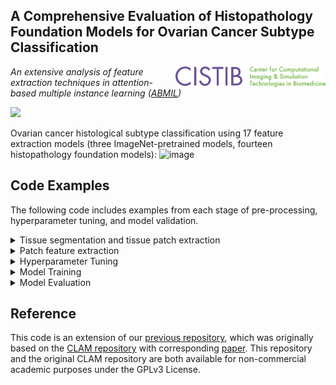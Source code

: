 ## A Comprehensive Evaluation of Histopathology Foundation Models for Ovarian Cancer Subtype Classification
<img src="CISTIB logo.png" align="right" width="240"/>

*An extensive analysis of feature extraction techniques in attention-based multiple instance learning ([ABMIL](https://proceedings.mlr.press/v80/ilse18a.html?ref=https://githubhelp.com))* 

<img src="ABMILpipelineUpdate-min.png" align="centre" width="900"/>

Ovarian cancer histological subtype classification using 17 feature extraction models (three ImageNet-pretrained models, fourteen histopathology foundation models):
<img width="856" alt="image" src="https://github.com/user-attachments/assets/6f6c01cc-966e-4eeb-994b-b93fc567d9b4" />



## Code Examples
The following code includes examples from each stage of pre-processing, hyperparameter tuning, and model validation.  

<details>
<summary>
Tissue segmentation and tissue patch extraction 
</summary>
1024x1024 pixel patches at 40x native magnification for internal data and 512x512 at 20x native magnification for external data, so that after downsampling to apparent 10x magnification, patches will be 256x256. 

``` shell
## Internal data with CLAM default segmentation paramters 
python create_patches_fp.py --source "/mnt/data/Katie_WSI/edrive" --save_dir "/mnt/results/patches/ovarian_leeds_mag40x_patch1024_DGX_fp" --patch_size 1024 --step_size 1024 --seg --patch --stitch
## Internal data with Otsu thresholding segmentation and manually adjusted parameters
python create_patches_fp.py --source "/mnt/data/Katie_WSI/edrive" --save_dir "/mnt/results/patches/ovarian_leeds_mag40x_patch1024_DGX_fp_otsu" --patch_size 1024 --step_size 1024 --seg --patch --stitch --max_holes 100 --closing 20 --use_otsu --sthresh 0 --max_holes 20 --mthresh 15	
## External data with CLAM default segmentation parameters
python create_patches_fp.py --source "/mnt/data/transcanadian_WSI" --save_dir "/mnt/results/patches/transcanadian_mag20x_patch512_DGX_fp" --patch_size 512 --step_size 512 --seg --patch --stitch
## External data with Otsu thresholding segmentation and manually adjusted parameters
python create_patches_fp.py --source "/mnt/data/transcanadian_WSI" --save_dir "/mnt/results/patches/transcanadian_mag20x_patch512_DGX_fp_otsu" --patch_size 512 --step_size 512 --seg --patch --stitch --max_holes 100 --closing 20 --use_otsu --sthresh 0 --max_holes 20 --mthresh 15	
``` 
</details>


<details>
<summary>
Patch feature extraction 
</summary>
Feature extraction using 256x256 pixel patches at 10x apparent magnification, with various preprocessing and pretraining techniques, and model archiectures. Code here is for internal data, with the only notable difference in external data being a custom_downsample of 2 rather than 4 given the native 20x magnification rather than the internal 40x. All feature extraction models are ImageNet-pretrained unless explicitly listed as "histo-pretrained".

``` shell
## Baseline ResNet50
python extract_features_fp.py --hardware DGX --custom_downsample 4 --model_type 'resnet50' --data_h5_dir "/mnt/results/patches/ovarian_leeds_mag40x_patch1024_DGX_fp" --data_slide_dir "/mnt/data/Katie_WSI/edrive" --csv_path "dataset_csv/set_edrivepatches_ESGO_train_staging.csv" --feat_dir "/mnt/results/features/ovarian_leeds_resnet50_10x_features_DGX" --batch_size 32 --slide_ext .svs
## Baseline ResNet50 with Otsu thresholding in patch extraction
python extract_features_fp.py --hardware DGX --custom_downsample 4 --model_type 'resnet50' --data_h5_dir "/mnt/results/patches/ovarian_leeds_mag40x_patch1024_DGX_fp_otsu" --data_slide_dir "/mnt/data/Katie_WSI/edrive" --csv_path "dataset_csv/set_edrivepatches.csv" --feat_dir "/mnt/results/features/ovarian_leeds_resnet50_10x_features_DGX_otsu" --batch_size 32 --slide_ext .svs 
## Reinhard normalised ResNet50
python extract_features_fp.py --hardware DGX --custom_downsample 4 --model_type 'resnet50' --data_h5_dir "/mnt/results/patches/ovarian_leeds_mag40x_patch1024_DGX_fp" --data_slide_dir "/mnt/data/Katie_WSI/edrive" --csv_path "dataset_csv/set_edrivepatches.csv" --feat_dir "/mnt/results/features/ovarian_leeds_resnet50_10x_features_DGX_reinhard" --batch_size 32 --slide_ext .svs --use_transforms reinhard
## Macenko normalised ResNet50
python extract_features_fp.py --hardware DGX --custom_downsample 4 --model_type 'resnet50' --data_h5_dir "/mnt/results/patches/ovarian_leeds_mag40x_patch1024_DGX_fp" --data_slide_dir "/mnt/data/Katie_WSI/edrive" --csv_path "dataset_csv/set_edrivepatches.csv" --feat_dir "/mnt/results/features/ovarian_leeds_resnet50_10x_features_DGX_macenko" --batch_size 32 --slide_ext .svs --use_transforms macenko
## Macenko normalised ResNet50 with Otsu thresholding
python extract_features_fp.py --hardware DGX --custom_downsample 4 --model_type 'resnet50' --data_h5_dir "/mnt/results/patches/ovarian_leeds_mag40x_patch1024_DGX_fp_otsu" --data_slide_dir "/mnt/data/Katie_WSI/edrive" --csv_path "dataset_csv/set_edrivepatches.csv" --feat_dir "/mnt/results/features/ovarian_leeds_resnet50_10x_features_DGX_otsu_macenko" --batch_size 32 --slide_ext .svs --use_transforms macenko
## Colour augmented ResNet50 (Repeated 20 times)
python extract_features_fp.py --hardware DGX --custom_downsample 4 --model_type 'resnet50' --data_h5_dir "/mnt/results/patches/ovarian_leeds_mag40x_patch1024_DGX_fp" --data_slide_dir "/mnt/data/Katie_WSI/edrive" --csv_path "dataset_csv/set_edrivepatches.csv" --feat_dir "/mnt/results/features/ovarian_leeds_resnet50_10x_features_DGX_colourjitternorm_1" --batch_size 32 --slide_ext .svs --use_transforms colourjitternorm
## Baseline ResNet18
python extract_features_fp.py --hardware DGX --custom_downsample 4 --model_type 'resnet18' --data_h5_dir "/mnt/results/patches/ovarian_leeds_mag40x_patch1024_DGX_fp" --data_slide_dir "/mnt/data/Katie_WSI/edrive" --csv_path "dataset_csv/StagingAndIDSTrain_edrive.csv" --feat_dir "/mnt/results/features/ovarian_leeds_resnet18_10x_features_DGX" --batch_size 32 --slide_ext .svs
## Histo-pretrained ResNet18
python extract_features_fp.py --hardware DGX --custom_downsample 4 --model_type 'resnet18' --pretraining_dataset Histo --data_h5_dir "/mnt/results/patches/ovarian_leeds_mag40x_patch1024_DGX_fp" --data_slide_dir "/mnt/data/Katie_WSI/edrive" --csv_path "dataset_csv/StagingAndIDSTrain_edrive.csv" --feat_dir "/mnt/results/features/ovarian_leeds_resnet18_10x_features_DGX_histotrained_fixed224" --batch_size 32 --slide_ext .svs --use_transforms histo_resnet18_224
## ViT-L Baseline
python extract_features_fp.py --hardware DGX --custom_downsample 4 --model_type 'vit_l' --use_transforms uni_default --data_h5_dir "/mnt/results/patches/ovarian_leeds_mag40x_patch1024_DGX_fp" --data_slide_dir "/mnt/data/Katie_WSI/edrive" --csv_path "dataset_csv/StagingAndIDSTrain_edrive.csv" --feat_dir "/mnt/results/features/ovarian_leeds_vitl_10x_features_DGX" --batch_size 32 --slide_ext .svs
## Histo-pretrained ViT-L (UNI)
python extract_features_fp.py --hardware DGX --custom_downsample 4 --model_type 'uni' --use_transforms uni_default --data_h5_dir "/mnt/results/patches/ovarian_leeds_mag40x_patch1024_DGX_fp" --data_slide_dir "/mnt/data/Katie_WSI/edrive" --csv_path "dataset_csv/StagingAndIDSTrain_edrive.csv" --feat_dir "/mnt/results/features/ovarian_leeds_uni_10x_features_DGX" --batch_size 32 --slide_ext .svs
``` 
</details>

<details>
<summary>
Hyperparameter Tuning
</summary>
Hyperparameter configurations can be found in the folder "tuning_configs". Separate main.py calls were used for each cross-validation fold to allow for parallelisation.

``` shell
## ResNet50 Baseline Tuning Iteration 1, Fold 0
python main.py --tuning --hardware DGX --tuning_output_file /mnt/results/tuning_results/staging_only_resnet50_20x_tuning1_bce_fold0.csv --min_epochs 0 --max_epochs 100 --early_stopping --num_tuning_experiments 1 --split_dir "staging_and_ids_100" --k_start 0 --k_end 1 --results_dir /mnt/results --exp_code stagingandids_resnet50_20x_tuning1_100epochs_bce_NORMAL_fold0 --subtyping --weighted_sample --bag_loss balanced_ce --no_inst_cluster --task ovarian_5class  --model_type clam_sb --subtyping --csv_path 'dataset_csv/ESGO_train_all.csv' --data_root_dir "/mnt/results/features" --features_folder "ovarian_leeds_resnet50_20x_features_DGX" --tuning_config_file tuning_configs/esgo_stagingandids_resnet50_20x_NORMAL_config1.txt
## Combining results across five cross-validation folds
python combine_results.py --file_base_name "/mnt/results/tuning_results/staging_only_resnet50_20x_tuning1_bce"

## ResNet50 Baseline Tuning Iteration 19 (final iteration), Fold 4
python main.py --tuning --hardware DGX --tuning_output_file /mnt/results/tuning_results/stagingandids_resnet50_10x_tuning19_300epochs_30patience_bce_fold4.csv --min_epochs 0 --max_epochs 300 --early_stopping --num_tuning_experiments 1 --tuning_patience 30 --split_dir "staging_and_ids_100" --k_start 4 --k_end 5 --results_dir /mnt/results --exp_code stagingandids_resnet50_10x_tuning19_300epochs_30patience_bce_NORMAL_fold4 --subtyping --weighted_sample --bag_loss balanced_ce --no_inst_cluster --task ovarian_5class  --model_type clam_sb --subtyping --csv_path 'dataset_csv/ESGO_train_all.csv' --data_root_dir "/mnt/results/features" --features_folder "ovarian_leeds_resnet50_10x_features_DGX" --tuning_config_file tuning_configs/esgo_stagingandids_resnet50_10x_normal_config19.txt
## Combining results across five cross-validation folds
python combine_results.py --file_base_name "/mnt/results/tuning_results/stagingandids_resnet50_10x_tuning19_300epochs_30patience_bce"

``` 
</details>


<details>
<summary>
Model Training
</summary>
Training each model with the best hyperparameters from tuning.

``` shell
## Baseline ResNet50
python main.py --hardware DGX --min_epochs 0 --max_epochs 300 --early_stopping --split_dir "staging_and_ids_100" --k 5 --results_dir /mnt/results --exp_code stagingandids_resnet50_10x_bestfrom19tuning_bce_normal --subtyping --weighted_sample --bag_loss balanced_ce --no_inst_cluster --task ovarian_5class  --model_type clam_sb --subtyping --csv_path 'dataset_csv/ESGO_train_all.csv' --data_root_dir "/mnt/results/features" --features_folder "ovarian_leeds_resnet50_10x_features_DGX" --reg 1e-3 --drop_out 0.4 --lr 2e-3 --max_patches_per_slide 800 --model_size smaller --beta1 0.75 --beta2 0.95 --eps 1e-2 --lr_factor 0.75 --lr_patience 20
``` 
</details>

<details>
<summary>
Model Evaluation
</summary>
Classifying each slide, then generating the final results using the mean and 95% CI from 10,000 iterations of bootstrapping.

``` shell
## Five-fold cross-validation (baseline ResNet50)
python eval.py --drop_out 0.4 --model_size smaller --models_exp_code stagingandids_resnet50_10x_bestfrom19tuning_bce_normal_s1 --save_exp_code stagingandids_resnet50_10x_bestfrom19tuning_bce_normal_bootstrapping --task ovarian_5class --model_type clam_sb --results_dir /mnt/results --data_root_dir "/mnt/results/features" --k 5 --features_folder "ovarian_leeds_resnet50_10x_features_DGX" --csv_path 'dataset_csv/ESGO_train_all.csv' 
python bootstrapping.py --num_classes 5 --model_names stagingandids_resnet50_10x_bestfrom19tuning_bce_normal_bootstrapping --bootstraps 10000 --run_repeats 1 --folds 5

## Ensembled hold-out test set (baseline ResNet50)
python eval.py --split_dir splits/esgo_test_splits --drop_out 0.4 --model_size smaller --models_exp_code stagingandids_resnet50_10x_bestfrom19tuning_bce_normal_s1 --save_exp_code stagingandids_resnet50_10x_bestfrom19tuning_bce_normal_holdouttest_s1 --task ovarian_5class --model_type clam_sb --results_dir /mnt/results --data_root_dir "/mnt/results/features" --k 5 --features_folder "ovarian_leeds_resnet50_10x_features_DGX" --csv_path 'dataset_csv/ESGO_test_set.csv'
python bootstrapping.py --ensemble --num_classes 5 --model_names stagingandids_resnet50_10x_bestfrom19tuning_bce_normal_holdouttest_s1 --bootstraps 10000 --run_repeats 1 --folds 5

## Ensembled external validation set (baseline ResNet50)
python eval.py --split_dir splits/external_splits --drop_out 0.4 --model_size smaller --models_exp_code stagingandids_resnet50_10x_bestfrom19tuning_bce_normal_s1 --save_exp_code stagingandids_resnet50_10x_bestfrom19tuning_bce_normal_externaltest_s1 --task ovarian_5class --model_type clam_sb --results_dir /mnt/results --data_root_dir "/mnt/results/features" --k 5 --features_folder "transcanadian_resnet50_10x_features_DGX" --csv_path 'dataset_csv/ExternalData.csv'
python bootstrapping.py --ensemble --num_classes 5 --model_names stagingandids_resnet50_10x_bestfrom19tuning_bce_normal_externaltest_s1 --bootstraps 10000 --run_repeats 1 --folds 5
```
</details>



## Reference
This code is an extension of our [previous repository](https://github.com/scjjb/DRAS-MIL), which was originally based on the [CLAM repository](https://github.com/mahmoodlab/CLAM) with corresponding [paper](https://www.nature.com/articles/s41551-020-00682-w). This repository and the original CLAM repository are both available for non-commercial academic purposes under the GPLv3 License.

